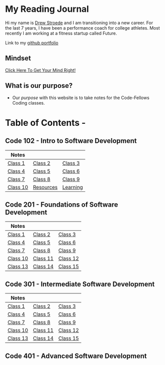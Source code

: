# My Reading Journal

Hi my name is [Drew Stroede](https://www.linkedin.com/in/drewstroede) and I am transitioning into a new career. For the last 7 years, I have been a performance coach for college athletes. Most recently I am working at a fitness startup called Future.

Link to my [github portfolio](https://github.com/dstroede)

## Mindset

[Click Here To Get Your Mind Right!](https://dstroede.github.io/reading-notes/Growth-Mindset)

## What is our purpose?

* Our *purpose* with this website is to take notes for the Code-Fellows Coding classes.

# Table of Contents -

## Code 102 - Intro to Software Development

| Notes | | |
| ---- | ---- | ---- |
| [Class 1](https://dstroede.github.io/reading-notes/Code102/LearningMD) | [Class 2](https://dstroede.github.io/reading-notes/Code102/coders-computer)| [Class 3](https://dstroede.github.io/reading-notes/Code102/class3notes) |
| [Class 4](https://dstroede.github.io/reading-notes/Code102/Class4Notes) | [Class 5](https://dstroede.github.io/reading-notes/Code102/class5notes) | [Class 6](https://dstroede.github.io/reading-notes/Code102/class6notes) |
| [Class 7](https://dstroede.github.io/reading-notes/Code102/class7notes) |[Class 8](https://dstroede.github.io/reading-notes/Code102/class8notes) |[Class 9](https://dstroede.github.io/reading-notes/Code102/class9notes) |
| [Class 10](https://dstroede.github.io/reading-notes/Code102/class10notes) | [Resources](https://dstroede.github.io/reading-notes/Code102/resources) | [Learning](https://dstroede.github.io/reading-notes/Code102/what-did-i-learn) |

## Code 201 - Foundations of Software Development

| Notes | | |
| ---- | ---- | ---- |
| [Class 1](https://dstroede.github.io/reading-notes/Code201/201-Class1Notes) | [Class 2](https://dstroede.github.io/reading-notes/Code201/201-Class2Notes)| [Class 3](https://dstroede.github.io/reading-notes/Code201/201-Class3Notes) |
| [Class 4](https://dstroede.github.io/reading-notes/Code201/201-Class4Notes) | [Class 5](https://dstroede.github.io/reading-notes/Code201/201-Class5Notes) | [Class 6](https://dstroede.github.io/reading-notes/Code201/201-Class6Notes) |
| [Class 7](https://dstroede.github.io/reading-notes/Code201/201-Class7Notes) |[Class 8](https://dstroede.github.io/reading-notes/Code201/201-Class8Notes) |[Class 9](https://dstroede.github.io/reading-notes/Code201/201-Class9Notes) |
| [Class 10](https://dstroede.github.io/reading-notes/Code201/201-Class10Notes) | [Class 11](https://dstroede.github.io/reading-notes/Code201/201-Class11Notes) | [Class 12](https://dstroede.github.io/reading-notes/Code201/201-Class12Notes) |
| [Class 13](https://dstroede.github.io/reading-notes/Code201/201-Class13Notes) | [Class 14](https://dstroede.github.io/reading-notes/Code201/201-Class14Notes) | [Class 15](https://dstroede.github.io/reading-notes/Code201/201-Class15Notes) |

## Code 301 - Intermediate Software Development

| Notes | | |
| ---- | ---- | ---- |
| [Class 1](https://dstroede.github.io/reading-notes/Code301/301-Class1Notes) | [Class 2](https://dstroede.github.io/reading-notes/Code301/301-Class2Notes)| [Class 3](https://dstroede.github.io/reading-notes/Code301/301-Class3Notes) |
| [Class 4](https://dstroede.github.io/reading-notes/Code301/301-Class4Notes) | [Class 5](https://dstroede.github.io/reading-notes/Code301/301-Class5Notes) | [Class 6](https://dstroede.github.io/reading-notes/Code301/301-Class6Notes) |
| [Class 7](https://dstroede.github.io/reading-notes/Code301/301-Class7Notes) |[Class 8](https://dstroede.github.io/reading-notes/Code301/301-Class8Notes) |[Class 9](https://dstroede.github.io/reading-notes/Code301/301-Class9Notes) |
| [Class 10](https://dstroede.github.io/reading-notes/Code301/301-Class10Notes) | [Class 11](https://dstroede.github.io/reading-notes/Code301/301-Class11Notes) | [Class 12](https://dstroede.github.io/reading-notes/Code301/301-Class12Notes) |
| [Class 13](https://dstroede.github.io/reading-notes/Code301/301-Class13Notes) | [Class 14](https://dstroede.github.io/reading-notes/Code301/301-Class14Notes) | [Class 15](https://dstroede.github.io/reading-notes/Code301/301-Class15Notes) |


## Code 401 - Advanced Software Development
